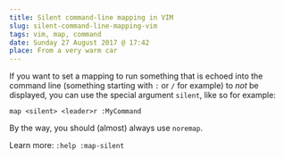 ```yaml
---
title: Silent command-line mapping in VIM 
slug: silent-command-line-mapping-vim
tags: vim, map, command
date: Sunday 27 August 2017 @ 17:42
place: From a very warm car
---
```


If you want to set a mapping to run something that is echoed into the command
line (something starting with `:` or `/` for example) to *not* be displayed, you
can use the special argument `silent`, like so for example:

```vim
map <silent> <leader>r :MyCommand
```

By the way, <tiplink to="vim-difference-map-noremap.md">you should (almost) always use
`noremap`</tiplink>.

Learn more: `:help :map-silent`


